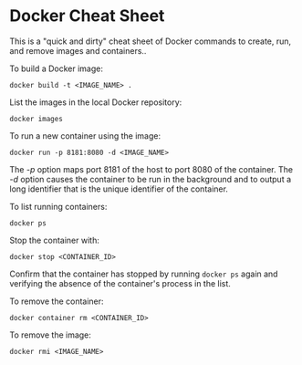 # Docker Cheat Sheet

This is a "quick and dirty" cheat sheet of Docker commands to create, run, and remove images and containers..

To build a Docker image:

`docker build -t <IMAGE_NAME> .`

List the images in the local Docker repository:

`docker images`

To run a new container using the image:

`docker run -p 8181:8080 -d <IMAGE_NAME>`

The *-p* option maps port 8181 of the host to port 8080 of the container. The *-d* option causes the container to be run in the background and to output a long identifier that is the unique identifier of the container.

To list running containers:

`docker ps`

Stop the container with:

`docker stop <CONTAINER_ID>`

Confirm that the container has stopped by running `docker ps` again and verifying the absence of the container's process in the list.

To remove the container:

`docker container rm <CONTAINER_ID>`

To remove the image:

`docker rmi <IMAGE_NAME>`